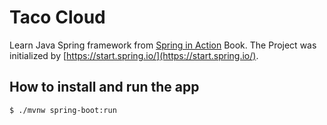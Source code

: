 # Taco Cloud 

Learn Java Spring framework from [Spring in Action](https://www.manning.com/books/spring-in-action-fifth-edition) Book. The Project was initialized by [https://start.spring.io/](https://start.spring.io/).

## How to install and run the app

```sh
$ ./mvnw spring-boot:run
```
